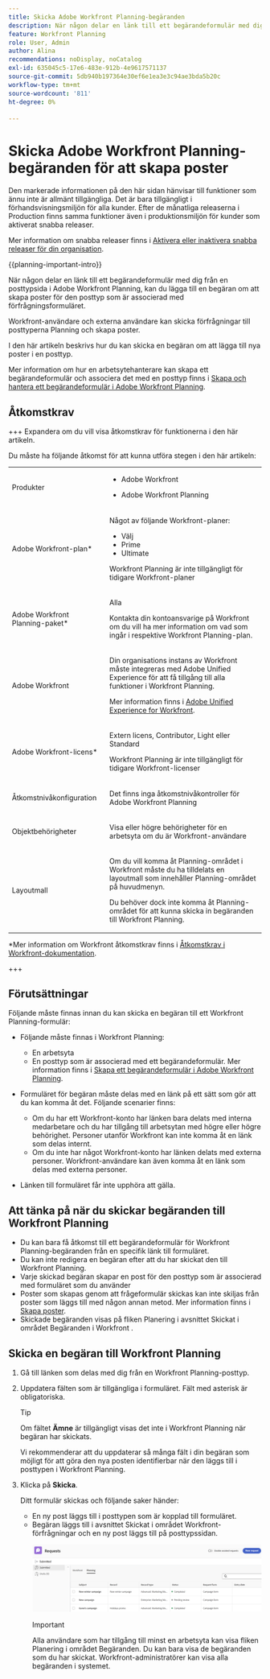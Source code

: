 ```yaml
---
title: Skicka Adobe Workfront Planning-begäranden
description: När någon delar en länk till ett begärandeformulär med dig från en posttypsida i Adobe Workfront Planning, kan du lägga till en begäran om att skapa poster för den posttyp som är associerad med förfrågningsformuläret.
feature: Workfront Planning
role: User, Admin
author: Alina
recommendations: noDisplay, noCatalog
exl-id: 635045c5-17e6-483e-912b-4e9617571137
source-git-commit: 5db940b197364e30ef6e1ea3e3c94ae3bda5b20c
workflow-type: tm+mt
source-wordcount: '811'
ht-degree: 0%

---
```


# Skicka Adobe Workfront Planning-begäranden för att skapa poster

<!--update title when there will be more functionality added to the Planning requests, besides creating records-->

<span class="preview">Den markerade informationen på den här sidan hänvisar till funktioner som ännu inte är allmänt tillgängliga. Det är bara tillgängligt i förhandsvisningsmiljön för alla kunder. Efter de månatliga releaserna i Production finns samma funktioner även i produktionsmiljön för kunder som aktiverat snabba releaser. </span>

<span class="preview">Mer information om snabba releaser finns i [Aktivera eller inaktivera snabba releaser för din organisation](/help/quicksilver/administration-and-setup/set-up-workfront/configure-system-defaults/enable-fast-release-process.md). </span>

{{planning-important-intro}}

När någon delar en länk till ett begärandeformulär med dig från en posttypsida i Adobe Workfront Planning, kan du lägga till en begäran om att skapa poster för den posttyp som är associerad med förfrågningsformuläret.

Workfront-användare och externa användare kan skicka förfrågningar till posttyperna Planning och skapa poster. <!--double check on the external users-->

I den här artikeln beskrivs hur du kan skicka en begäran om att lägga till nya poster i en posttyp.

Mer information om hur en arbetsytehanterare kan skapa ett begärandeformulär och associera det med en posttyp finns i [Skapa och hantera ett begärandeformulär i Adobe Workfront Planning](/help/quicksilver/planning/requests/create-request-form.md).

## Åtkomstkrav

+++ Expandera om du vill visa åtkomstkrav för funktionerna i den här artikeln.

Du måste ha följande åtkomst för att kunna utföra stegen i den här artikeln:

<table style="table-layout:auto">
 <col>
 </col>
 <col>
 </col>
 <tbody>
    <tr>
<tr>
<td>
   <p> Produkter</p> </td>
   <td>
   <ul><li><p> Adobe Workfront</p></li>
   <li><p> Adobe Workfront Planning<p></li></ul></td>
  </tr>  
 <tr>
   <td role="rowheader"><p>Adobe Workfront-plan*</p></td>
   <td>
<p>Något av följande Workfront-planer:</p>
<ul><li>Välj</li>
<li>Prime</li>
<li>Ultimate</li></ul>
<p>Workfront Planning är inte tillgängligt för tidigare Workfront-planer</p>
   </td>
<tr>
   <td role="rowheader"><p>Adobe Workfront Planning-paket*</p></td>
   <td>
<p>Alla </p>  
<p>Kontakta din kontoansvarige på Workfront om du vill ha mer information om vad som ingår i respektive Workfront Planning-plan. </td>
<tr>
   <td role="rowheader"><p>Adobe Workfront</p></td>
   <td>
<p>Din organisations instans av Workfront måste integreras med Adobe Unified Experience för att få tillgång till alla funktioner i Workfront Planning.</p>
<p>Mer information finns i <a href="/help/quicksilver/workfront-basics/navigate-workfront/workfront-navigation/adobe-unified-experience.md">Adobe Unified Experience for Workfront</a>. </p>
   </td>

</tr>
  </tr>
  <tr>
   <td role="rowheader"><p>Adobe Workfront-licens*</p></td>
   <td>
   <p>Extern licens, Contributor, Light eller Standard</p>
   <p>Workfront Planning är inte tillgängligt för tidigare Workfront-licenser</p>
  </td>
  </tr>
  <tr>
   <td role="rowheader"><p>Åtkomstnivåkonfiguration</p></td>
   <td> <p>Det finns inga åtkomstnivåkontroller för Adobe Workfront Planning</p>  
</td>
  </tr>
<tr>
   <td role="rowheader"><p>Objektbehörigheter</p></td>
   <td>
   <p>Visa eller högre behörigheter för en arbetsyta om du är Workfront-användare</p> 
  </td>
  </tr>
<tr>
   <td role="rowheader"><p>Layoutmall</p></td>
   <td> <p>Om du vill komma åt Planning-området i Workfront måste du ha tilldelats en layoutmall som innehåller Planning-området på huvudmenyn. </p>
   <p> Du behöver dock inte komma åt Planning-området för att kunna skicka in begäranden till Workfront Planning. </p>  
</td>
  </tr>
 </tbody>
</table>

*Mer information om Workfront åtkomstkrav finns i [Åtkomstkrav i Workfront-dokumentation](/help/quicksilver/administration-and-setup/add-users/access-levels-and-object-permissions/access-level-requirements-in-documentation.md).

+++

## Förutsättningar

Följande måste finnas innan du kan skicka en begäran till ett Workfront Planning-formulär:

* Följande måste finnas i Workfront Planning:

   * En arbetsyta
   * En posttyp som är associerad med ett begärandeformulär. Mer information finns i [Skapa ett begärandeformulär i Adobe Workfront Planning](/help/quicksilver/planning/requests/create-request-form.md).

* Formuläret för begäran måste delas med en länk på ett sätt som gör att du kan komma åt det. Följande scenarier finns:

   * Om du har ett Workfront-konto har länken bara delats med interna medarbetare och du har tillgång till arbetsytan med högre eller högre behörighet. Personer utanför Workfront kan inte komma åt en länk som delas internt.
   * Om du inte har något Workfront-konto har länken delats med externa personer. Workfront-användare kan även komma åt en länk som delas med externa personer.

* Länken till formuläret får inte upphöra att gälla.

## Att tänka på när du skickar begäranden till Workfront Planning

* Du kan bara få åtkomst till ett begärandeformulär för Workfront Planning-begäranden från en specifik länk till formuläret.
* Du kan inte redigera en begäran efter att du har skickat den till Workfront Planning.
* Varje skickad begäran skapar en post för den posttyp som är associerad med formuläret som du använder <!--<span class="preview">if the form is not associated with an approval, or if the approval has been granted.</span> -->
* Poster som skapas genom att frågeformulär skickas kan inte skiljas från poster som läggs till med någon annan metod. Mer information finns i [Skapa poster](/help/quicksilver/planning/records/create-records.md).
* <span class="preview">Skickade begäranden visas på fliken Planering i avsnittet Skickat i området Begäranden i Workfront </span>.

<!--Not sure how to change the request status, but dev also said: Changing the names of the statuses might lead to some incosistency between unified-approvals-service and intake-approvals-flow.-->


## Skicka en begäran till Workfront Planning

1. Gå till länken som delas med dig från en Workfront Planning-posttyp.

1. Uppdatera fälten som är tillgängliga i formuläret. Fält med asterisk är obligatoriska.

   >[!TIP]
   >
   >   Om fältet **Ämne** är tillgängligt visas det inte i Workfront Planning när begäran har skickats.
   >
   >Vi rekommenderar att du uppdaterar så många fält i din begäran som möjligt för att göra den nya posten identifierbar när den läggs till i posttypen i Workfront Planning.

1. Klicka på **Skicka**.

   Ditt formulär skickas och följande saker händer:

   * <!--If the request form was not associated with an approval, or <span class="preview">if the approval was granted</span>, a-->En ny post läggs till i posttypen som är kopplad till formuläret.


   * <!--If the request form was not associated with an approval, the--> <span class="preview"> Begäran läggs till i avsnittet Skickat i området Workfront-förfrågningar och en ny post läggs till på posttypssidan.</span>

     ![](assets/planning-tab-in-requests.png)

     >[!IMPORTANT]
     >
     ><span class="preview">Alla användare som har tillgång till minst en arbetsyta kan visa fliken Planering i området Begäranden. Du kan bara visa de begäranden som du har skickat. Workfront-administratörer kan visa alla begäranden i systemet. </span> <!--ensure this is correct; asking team in slack-->

   <!--
   * <span class="preview">If the request form was associated with an approval, the request is temporarily saved to the Planning tab in the Submitted section of the Workfront Requests area. No record is created for the record type associated with the request form.</span>

      <span class="preview">For information, see [Add an approval to a request form](/help/quicksilver/planning/requests/add-approval-to-request-form.md).</span>  
   -->
   <!--

   * <span class="preview">You receive an in-app and an email notification that the request has either been submitted successfully or has been sent for review.</span> 
   * <span class="preview">If the request form was associated with an approval, the approvers receive an in-app and an email notification to review and approve the request.</span> 
   -->



